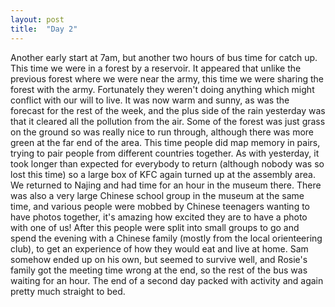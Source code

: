 ```yaml
---
layout: post
title:  "Day 2"
---
```


Another early start at 7am, but another two hours of bus time for catch up. This time we were in a forest by a reservoir. It appeared that unlike the previous forest where we were near the army, this time we were sharing the forest with the army. Fortunately they weren't doing anything which might conflict with our will to live. It was now warm and sunny, as was the forecast for the rest of the week, and the plus side of the rain yesterday was that it cleared all the pollution from the air. Some of the forest was just grass on the ground so was really nice to run through, although there was more green at the far end of the area. This time people did map memory in pairs, trying to pair people from different countries together. As with yesterday, it took longer than expected for everybody to return (although nobody was so lost this time) so a large box of KFC again turned up at the assembly area. We returned to Najing and had time for an hour in the museum there. There was also a very large Chinese school group in the museum at the same time, and various people were mobbed by Chinese teenagers wanting to have photos together, it's amazing how excited they are to have a photo with one of us! After this people were split into small groups to go and spend the evening with a Chinese family (mostly from the local orienteering club), to get an experience of how they would eat and live at home. Sam somehow ended up on his own, but seemed to survive well, and Rosie's family got the meeting time wrong at the end, so the rest of the bus was waiting for an hour. The end of a second day packed with activity and again pretty much straight to bed.
